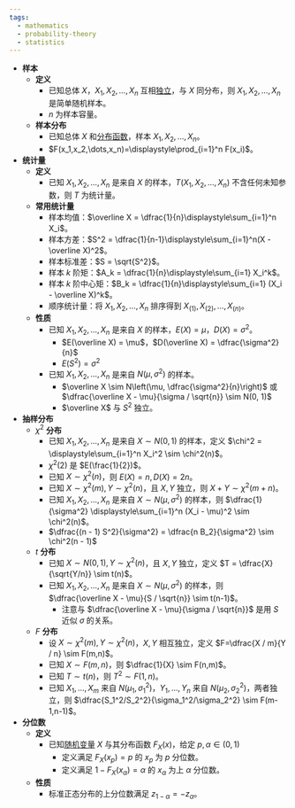 ```yaml
---
tags:
  - mathematics
  - probability-theory
  - statistics
---
```

- **样本**
	- **定义**
		- 已知总体 $X$，$X_1,X_2,\dots,X_n$ 互相[独立](/pages/mathematics/probability-theory/probability-basis.md#b59tln)，与 $X$ 同分布，则 $X_1,X_2,\dots,X_n$ 是简单随机样本。
		- $n$ 为样本容量。
	- **样本分布**
		- 已知总体 $X$ 和[分布函数](/pages/mathematics/probability-theory/random-variable.md#rhosgs)，样本 $X_1,X_2,\dots,X_n$。
		- $F(x_1,x_2,\dots,x_n)=\displaystyle\prod_{i=1}^n F(x_i)$。
- **统计量**
	- **定义**
		- 已知 $X_1,X_2,\dots,X_n$ 是来自 $X$ 的样本，$T(X_1,X_2,\dots,X_n)$ 不含任何未知参数，则 $T$ 为统计量。
	- **常用统计量**
		- 样本均值：$\overline X = \dfrac{1}{n}\displaystyle\sum_{i=1}^n X_i$。
		- 样本方差：$S^2 = \dfrac{1}{n-1}\displaystyle\sum_{i=1}^n(X - \overline X)^2$。
		- 样本标准差：$S = \sqrt{S^2}$。
		- 样本 $k$ 阶矩：$A_k = \dfrac{1}{n}\displaystyle\sum_{i=1} X_i^k$。
		- 样本 $k$ 阶中心矩：$B_k = \dfrac{1}{n}\displaystyle\sum_{i=1} (X_i - \overline X)^k$。
		- 顺序统计量：将 $X_1,X_2,\dots,X_n$ 排序得到 $X_{(1)},X_{(2)},\dots,X_{(n)}$。
	- **性质**
		- 已知 $X_1,X_2,\dots,X_n$ 是来自 $X$ 的样本，$E(X) = \mu$，$D(X) = \sigma^2$。
			- $E(\overline X) = \mu$，$D(\overline X) = \dfrac{\sigma^2}{n}$
			- $E(S^2) = \sigma^2$
		- 已知 $X_1,X_2,\dots,X_n$ 是来自 $N(\mu,\sigma^2)$ 的样本。
			- $\overline X \sim N\left(\mu, \dfrac{\sigma^2}{n}\right)$ 或 $\dfrac{\overline X - \mu}{\sigma / \sqrt{n}} \sim N(0, 1)$
			- $\overline X$ 与 $S^2$ 独立。
- **抽样分布**
	- $\chi^2$ **分布**
		- 已知 $X_1,X_2,\dots,X_n$ 是来自 $X\sim N(0,1)$ 的样本，定义 $\chi^2 = \displaystyle\sum_{i=1}^n X_i^2 \sim \chi^2(n)$。
		- $\chi^2(2)$ 是 $E(\frac{1}{2})$。
		- 已知 $X \sim \chi^2(n)$，则 $E(X) = n,D(X) = 2n$。
		- 已知 $X\sim \chi^2(m),Y \sim \chi^2(n)$，且 $X,Y$ 独立，则 $X+Y \sim \chi^2(m+n)$。
		- 已知 $X_1,X_2,\dots,X_n$ 是来自 $X\sim N(\mu,\sigma^2)$ 的样本，则 $\dfrac{1}{\sigma^2} \displaystyle\sum_{i=1}^n (X_i - \mu)^2 \sim \chi^2(n)$。
		- $\dfrac{(n - 1) S^2}{\sigma^2} = \dfrac{n B_2}{\sigma^2} \sim \chi^2(n - 1)$
	- $t$ **分布**
		- 已知 $X \sim N(0,1), Y \sim \chi^2(n)$，且 $X,Y$ 独立，定义 $T = \dfrac{X}{\sqrt{Y/n}} \sim t(n)$。
		- 已知 $X_1,X_2,\dots,X_n$ 是来自 $X\sim N(\mu,\sigma^2)$ 的样本，则 $\dfrac{\overline X - \mu}{S / \sqrt{n}} \sim t(n-1)$。
			- 注意与 $\dfrac{\overline X - \mu}{\sigma / \sqrt{n}}$ 是用 $S$ 近似 $\sigma$ 的关系。
	- $F$ **分布**
		- 设 $X \sim \chi^2(m),Y \sim \chi^2(n)$，$X,Y$ 相互独立，定义 $F=\dfrac{X / m}{Y / n} \sim F(m,n)$。
		- 已知 $X \sim F(m,n)$，则 $\dfrac{1}{X} \sim F(n,m)$。
		- 已知 $T \sim t(n)$，则 $T^2 \sim F(1,n)$。
		- 已知 $X_1,\dots,X_m$ 来自 $N(\mu_1,\sigma_1^2)$，$Y_1,\dots,Y_n$ 来自 $N(\mu_2,\sigma_2^2)$，两者独立，则 $\dfrac{S_1^2/S_2^2}{\sigma_1^2/\sigma_2^2} \sim F(m-1,n-1)$。
- **分位数**
	- **定义**
		- 已知[随机变量](/pages/mathematics/probability-theory/random-variable.md) $X$ 与其分布函数 $F_X(x)$，给定 $p,\alpha \in (0,1)$
			- 定义满足 $F_X(x_p) = p$ 的 $x_p$ 为 $p$ 分位数。
			- 定义满足 $1-F_X(x_\alpha) = \alpha$ 的 $x_\alpha$ 为上 $\alpha$ 分位数。
	- **性质**
		- 标准正态分布的上分位数满足 $z_{1-\alpha} = -z_{\alpha}$。
